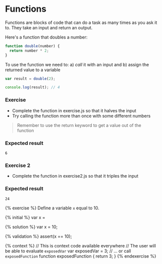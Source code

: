 # Functions

Functions are blocks of code that can do a task as many times as you ask it to. They take an input and return an output.

Here's a function that doubles a number:

```javascript
function double(number) {
  return number * 2;
}
```

To use the function we need to: a\) _call_ it with an input and b\) assign the returned value to a variable

```javascript
var result = double(2);

console.log(result); // 4
```

### Exercise

* Complete the function in exercise.js so that it halves the input
* Try calling the function more than once with some different numbers

> Remember to use the return keyword to get a value out of the function

### Expected result

```text
6
```

### Exercise 2

* Complete the function in exercise2.js so that it triples the input

### Expected result

```text
24
```

{% exercise %}
Define a variable `x` equal to 10.

{% initial %}
var x =

{% solution %}
var x = 10;

{% validation %}
assert(x == 10);

{% context %}
// This is context code available everywhere
// The user will be able to evaluate `exposedVar`
var exposedVar = 3;
// ... or call `exposedFunction`
function exposedFunction {
    return 3;
}
{% endexercise %}
